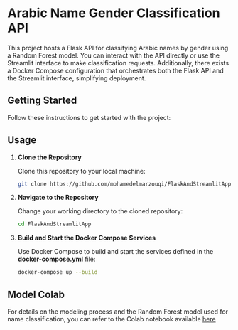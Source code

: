 
# Arabic Name Gender Classification API

This project hosts a Flask API for classifying Arabic names by gender using a Random Forest model. You can interact with the API directly or use the Streamlit interface to make classification requests. Additionally, there exists a Docker Compose configuration that orchestrates both the Flask API and the Streamlit interface, simplifying deployment.

## Getting Started

Follow these instructions to get started with the project:


## Usage

1. **Clone the Repository**

   Clone this repository to your local machine:

   ```bash
   git clone https://github.com/mohamedelmarzouqi/FlaskAndStreamlitApp.git

2. **Navigate to the Repository**

   Change your working directory to the cloned repository:

   ```bash
   cd FlaskAndStreamlitApp

3. **Build and Start the Docker Compose Services**

   Use Docker Compose to build and start the services defined in the **docker-compose.yml** file:

   ```bash
   docker-compose up --build

## Model Colab

For details on the modeling process and the Random Forest model used for name classification, you can refer to the Colab notebook available [here](https://colab.research.google.com/drive/1ayTp0-2gX04a0EnXa6T4RdDluTQRheeU?hl=fr#scrollTo=RZDiDUAZG0Tp)


